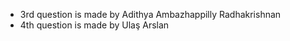 - 3rd question is made by Adithya Ambazhappilly Radhakrishnan
- 4th question is made by Ulaş Arslan 